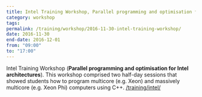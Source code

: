 ```yaml
---
title: Intel Training Workshop, Parallel programming and optimisation for Intel architecture
category: workshop
tags:
permalink: /training/workshop/2016-11-30-intel-training-workshop/
date: 2016-11-30
end-date: 2016-12-01
from: "09:00"
to: "17:00"
---
```



Intel Training Workshop (**Parallel programming and optimisation for Intel architectures**). This workshop comprised two half-day sessions that showed students how to program multicore (e.g. Xeon) and massively multicore (e.g. Xeon Phi) computers using C++. [/training/intel/](/training/intel/)